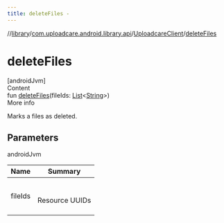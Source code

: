 ```yaml
---
title: deleteFiles -
---
```

//[library](../../index.md)/[com.uploadcare.android.library.api](../index.md)/[UploadcareClient](index.md)/[deleteFiles](delete-files.md)



# deleteFiles  
[androidJvm]  
Content  
fun [deleteFiles](delete-files.md)(fileIds: [List](https://kotlinlang.org/api/latest/jvm/stdlib/kotlin.collections/-list/index.html)<[String](https://kotlinlang.org/api/latest/jvm/stdlib/kotlin/-string/index.html)>)  
More info  


Marks a files as deleted.



## Parameters  
  
androidJvm  
  
|  Name|  Summary| 
|---|---|
| <a name="com.uploadcare.android.library.api/UploadcareClient/deleteFiles/#kotlin.collections.List[kotlin.String]/PointingToDeclaration/"></a>fileIds| <a name="com.uploadcare.android.library.api/UploadcareClient/deleteFiles/#kotlin.collections.List[kotlin.String]/PointingToDeclaration/"></a><br><br>Resource UUIDs<br><br>
  
  



